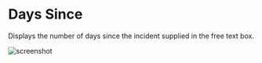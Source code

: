 # Days Since

Displays the number of days since the incident supplied in the free text box.

![screenshot](days_since.webp)
